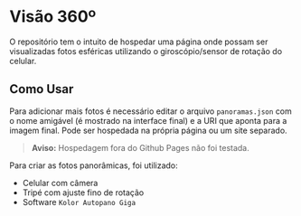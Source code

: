 # Visão 360º

O repositório tem o intuito de hospedar uma página onde possam
ser visualizadas fotos esféricas utilizando o giroscópio/sensor de rotação do celular.

## Como Usar

Para adicionar mais fotos é necessário editar o arquivo `panoramas.json` com o nome amigável (é mostrado na interface final) e a URI que aponta para a imagem final. Pode ser hospedada na própria página ou um site separado.

> **Aviso:** Hospedagem fora do Github Pages não foi testada.

Para criar as fotos panorâmicas, foi utilizado:
* Celular com câmera
* Tripé com ajuste fino de rotação
* Software `Kolor Autopano Giga`